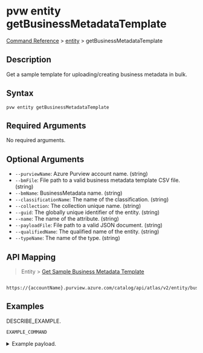 # pvw entity getBusinessMetadataTemplate
[Command Reference](../../../README.md#command-reference) > [entity](./main.md) > getBusinessMetadataTemplate

## Description
Get a sample template for uploading/creating business metadata in bulk.

## Syntax
```
pvw entity getBusinessMetadataTemplate
```

## Required Arguments
No required arguments.

## Optional Arguments
- `--purviewName`: Azure Purview account name. (string)
- `--bmFile`: File path to a valid business metadata template CSV file. (string)
- `--bmName`: BusinessMetadata name. (string)
- `--classificationName`: The name of the classification. (string)
- `--collection`: The collection unique name. (string)
- `--guid`: The globally unique identifier of the entity. (string)
- `--name`: The name of the attribute. (string)
- `--payloadFile`: File path to a valid JSON document. (string)
- `--qualifiedName`: The qualified name of the entity. (string)
- `--typeName`: The name of the type. (string)

## API Mapping
 > Entity > [Get Sample Business Metadata Template]()
```
 https://{accountName}.purview.azure.com/catalog/api/atlas/v2/entity/businessmetadata/import/template
```

## Examples
DESCRIBE_EXAMPLE.
```powershell
EXAMPLE_COMMAND
```
<details><summary>Example payload.</summary>
<p>

```json
PASTE_JSON_HERE
```
</p>
</details>